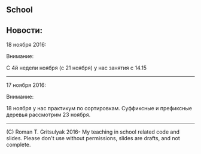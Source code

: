 ## School

Новости:
---------
18 ноября 2016:

Внимание:

C 4й недели ноября (с 21 ноября) у нас занятия с 14.15

--------

17 ноября 2016:

Внимание:

18 ноября у нас практикум по сортировкам.
Суффиксные и префиксные деревья рассмотрим 23 ноября.


---------

(C) Roman T. Gritsulyak 2016-
My teaching in school related code and slides.
Please don't use without permissions, slides are drafts, and not complete.
